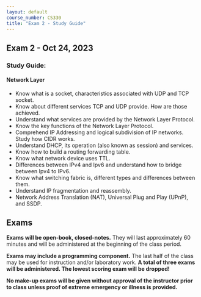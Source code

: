 ```yaml
---
layout: default
course_number: CS330
title: "Exam 2 - Study Guide"
---
```


Exam 2 - Oct 24, 2023
-----------------------

### Study Guide:

#### Network Layer
- Know what is a socket, characteristics associated with UDP and TCP socket.
- Know about different services TCP and UDP provide. How are those achieved.
- Understand what services are provided by the Network Layer Protocol.
- Know the key functions of the Network Layer Protocol.  
- Comprehend IP Addressing and logical subdivision of IP networks. Study how CIDR works.
- Understand DHCP, its operation (also known as session) and services.
- Know how to build a routing forwarding table.
- Know what network device uses TTL.
- Differences between IPv4 and Ipv6 and understand how to bridge between Ipv4 to IPv6.
- Know what switching fabric is, different types and differences between them.
- Understand IP fragmentation and reassembly.
- Network Address Translation (NAT), Universal Plug and Play (UPnP), and SSDP.

Exams
-----------------

<strong>Exams will be open-book, closed-notes.</strong> They will last approximately 60 minutes and will be administered at the beginning of the class period.

<strong>Exams may include a programming component.</strong> The last half of the class may be used for instruction and/or laboratory work.
<strong>A total of three exams will be administered. The lowest scoring exam will be dropped!</strong>

<strong>No make-up exams will be given without approval of the instructor prior to class unless proof of extreme emergency or illness is provided.</strong>

